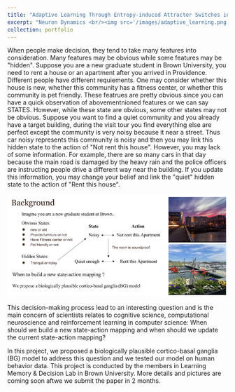 ```yaml
---
title: "Adaptive Learning Through Entropy-induced Attracter Switches in Recurrent Neural Network"
excerpt: "Neuron Dynamics <br/><img src='/images/adaptive_learning.png'>"
collection: portfolio
---
```


When people make decision, they tend to take many features into consideration. Many features may be obvious while some features may be "hidden". Suppose you are a new graduate student in Brown University, you need to rent a house or an apartment after you arrived in Providence. Different people have different requiements. One may consider whether this house is new, whether this community has a fitness center, or whether this community is pet friendly. These featrues are pretty obvious since you can have a quick observation of abovementnioned features or we can say STATES. However, while these state are obvious, some other states may not be obvious. Suppose you want to find a quiet community and you already have a target building, during the visit tour you find everything else are perfect except the community is very noisy because it near a street. Thus car noisy represents this community is noisy and then you may link this hidden state to the action of "Not rent this house". However, you may lack of some information. For example, there are so many cars in that day because the main road is damaged by the heavy rain and the police officers are instructing people drive a different way near the building. If you update this information, you may change your belief and link the "quiet" hidden state to the action of "Rent this house". 

![pictures not found](/images/bg_adaptive_lr.png "Background")

This decision-making process lead to an interesting question and is the main concern of scientists relates to cognitive science, computational neuroscience and reinforcement learning in computer science: When should we build a new state-action mapping and when should we update the current state-action mapping?

In this project, we proposed a biologically plausible cortico-basal ganglia (BG) model to address this question and we tested our model on human behavior data. This project is conducted by the members in Learning Memory & Decision Lab in Brown University. More details and pictures are coming soon aftwe we submit the paper in 2 months.